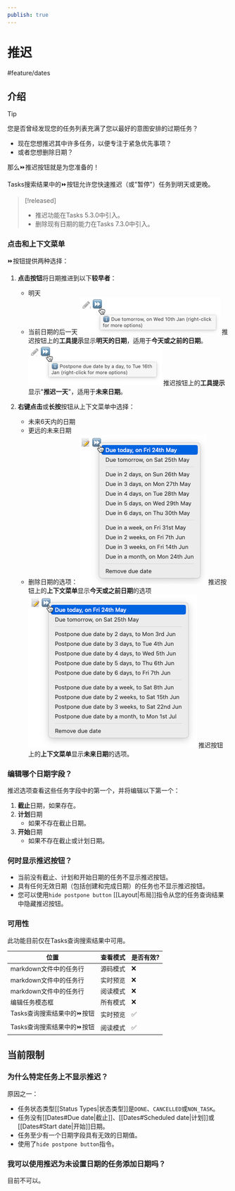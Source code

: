```yaml
---
publish: true
---
```


# 推迟

<span class="related-pages">#feature/dates</span>

## 介绍

> [!Tip]
> 您是否曾经发现您的任务列表充满了您以最好的意图安排的过期任务？
>
> - 现在您想推迟其中许多任务，以便专注于紧急优先事项？
> - 或者您想删除日期？
>
> 那么⏩推迟按钮就是为您准备的！

Tasks搜索结果中的⏩按钮允许您快速推迟（或"暂停"）任务到明天或更晚。

> [!released]
>
> - 推迟功能在Tasks 5.3.0中引入。
> - 删除现有日期的能力在Tasks 7.3.0中引入。

### 点击和上下文菜单

⏩按钮提供两种选择：

1. **点击按钮**将日期推进到以下**较早者**：
    - 明天
    - 当前日期的后一天
    ![Tooltip on the Postpone button shows tomorrow's date, for dates before or on today](../images/postpone-overdue-task-default-action.png)
    <span class="caption">推迟按钮上的**工具提示**显示**明天的日期**，适用于**今天或之前的日期**。</span>
    ![Tooltip on the Postpone button shows 'postpone by day', for future dates.](../images/postpone-future-task-default-action.png)
    <span class="caption">推迟按钮上的**工具提示**显示"**推迟一天**"，适用于**未来日期**。</span>

2. **右键点击**或**长按**按钮从上下文菜单中选择：
    - 未来6天内的日期
    - 更远的未来日期
    - 删除日期的选项：
    ![Context menu on the Postpone button shows options for dates before or on today](../images/postpone-overdue-task-context-menu.png)
    <span class="caption">推迟按钮上的**上下文菜单**显示**今天或之前日期**的选项</span>
    ![Context menu on the Postpone button shows options for future dates.](../images/postpone-future-task-context-menu.png)
    <span class="caption">推迟按钮上的**上下文菜单**显示**未来日期**的选项。</span>

### 编辑哪个日期字段？

推迟选项查看这些任务字段中的第一个，并将编辑以下第一个：

1. **截止**日期，如果存在。
1. **计划**日期
    - 如果不存在截止日期。
1. **开始**日期
    - 如果不存在截止或计划日期。

### 何时显示推迟按钮？

- 当前没有截止、计划和开始日期的任务不显示推迟按钮。
- 具有任何无效日期（包括创建和完成日期）的任务也不显示推迟按钮。
- 您可以使用`hide postpone button` [[Layout|布局]]指令从您的任务查询结果中隐藏推迟按钮。

### 可用性

此功能目前仅在Tasks查询搜索结果中可用。

| 位置                                   | 查看模式 | 是否有效? |
| --------------------------------------- | ------------ | ------ |
| markdown文件中的任务行            | 源码模式  | ❌     |
| markdown文件中的任务行            | 实时预览 | ❌     |
| markdown文件中的任务行            | 阅读模式 | ❌     |
| 编辑任务模态框                         | 所有模式    | ❌     |
| Tasks查询搜索结果中的⏩按钮 | 实时预览 | ✅     |
| Tasks查询搜索结果中的⏩按钮 | 阅读模式 | ✅     |

## 当前限制

### 为什么特定任务上不显示推迟？

原因之一：

- 任务状态类型[[Status Types|状态类型]]是`DONE`、`CANCELLED`或`NON_TASK`。
- 任务没有[[Dates#Due date|截止]]、[[Dates#Scheduled date|计划]]或[[Dates#Start date|开始]]日期。
- 任务至少有一个日期字段具有无效的日期值。
- 使用了`hide postpone button`指令。

### 我可以使用推迟为未设置日期的任务添加日期吗？

目前不可以。
